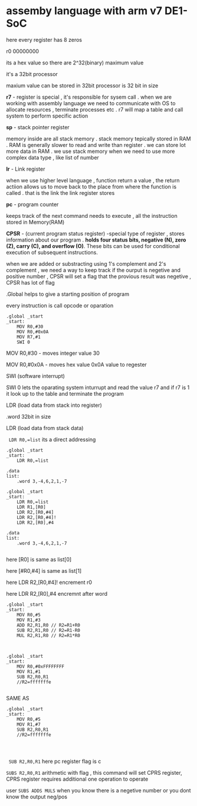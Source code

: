 # assemby language with arm v7 DE1-SoC

here every register has 8 zeros 

r0    00000000

its a hex value so there are 2^32(binary) maximum value

it's a 32bit processor

maxium value can be stored in 32bit processor is 32 bit in size

**r7** -  register is special , it's responsible for sysem call . when we are working with assembly  language we need to communicate with  OS to allocate resources , terminate processes etc . r7 will map a table and call system to perform specific action

**sp**  - stack pointer register 

memory inside are all stack memory . stack memory tepically stored in RAM . RAM is generally slower to read and write than register . we can store lot more data in RAM . we use stack memory when we need to use more complex data type , like list of number

**lr**  - Link register 

when we use higher level language , function return a value , the return actiion allows us to move back to the place from where the function is called  . that is the link the link register stores 

**pc** - program counter 

keeps track of the next command needs to execute , all the instruction stored in Memory(RAM)

**CPSR** - (current program status register) -special type of register , stores information about our program . **holds four status bits, negative (N), zero (Z), carry (C), and overflow (O)**. These bits can be used for conditional execution of subsequent instructions.

when we are added or substracting  using 1's complement and 2's complement , we need a way to keep track if the ourput is negetive and positive number , CPSR will set a flag that the provious result was negetive , CPSR has lot of flag 

.Global  helps to give a starting position of program

every instruction is call opcode or oparation

```
.global _start
_start:
    MOV R0,#30
    MOV R0,#0x0A
    MOV R7,#1
    SWI 0
```

MOV R0,#30  - moves integer value 30 

MOV R0,#0x0A - moves hex value 0x0A value to regester

SWI (software interrupt)

SWI 0  lets the oparating system inturrupt and read the value r7 and if r7 is 1 it look up to the table and terminate the program

LDR (load data from stack into register)

.word 32bit in size 

LDR (load data from stack data)

` LDR R0,=list` its a direct addressing 

```
.global _start
_start:
    LDR R0,=list

.data
list:
    .word 3,-4,6,2,1,-7
```

```
.global _start
_start:
	LDR R0,=list
	LDR R1,[R0]
	LDR R2,[R0,#4]
    LDR R2,[R0,#4]!
    LDR R2,[R0],#4

.data
list:
	.word 3,-4,6,2,1,-7
	
```

here [R0] is  same as list[0]

here [#R0,#4] is same as list[1]

here LDR R2,[R0,#4]!   encrement r0

here LDR R2,[R0],#4 encremnt after word 



```
.global _start
_start:
	MOV R0,#5
	MOV R1,#3
	ADD R2,R1,R0 // R2=R1+R0
	SUB R2,R1,R0 // R2=R1-R0
	MUL R2,R1,R0 // R2=R1*R0
	
	
```



```
.global _start
_start:
	MOV R0,#0xFFFFFFFF
	MOV R1,#1
	SUB R2,R0,R1  
	//R2=fffffffe
	
```



SAME AS 

```
.global _start
_start:
	MOV R0,#5
	MOV R1,#7
	SUB R2,R0,R1 
	//R2=fffffffe
	
	
	

```

` SUB R2,R0,R1` here pc register flag is c

`SUBS R2,R0,R1`  arithmetic with flag , this command will set CPRS register, CPRS register requires additional one operation to operate

user `SUBS ADDS MULS` when you know there is a negetive number or you dont know the output neg/pos

